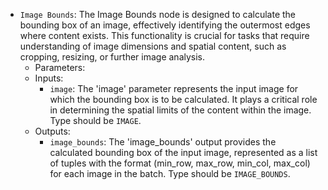 - `Image Bounds`: The Image Bounds node is designed to calculate the bounding box of an image, effectively identifying the outermost edges where content exists. This functionality is crucial for tasks that require understanding of image dimensions and spatial content, such as cropping, resizing, or further image analysis.
    - Parameters:
    - Inputs:
        - `image`: The 'image' parameter represents the input image for which the bounding box is to be calculated. It plays a critical role in determining the spatial limits of the content within the image. Type should be `IMAGE`.
    - Outputs:
        - `image_bounds`: The 'image_bounds' output provides the calculated bounding box of the input image, represented as a list of tuples with the format (min_row, max_row, min_col, max_col) for each image in the batch. Type should be `IMAGE_BOUNDS`.
